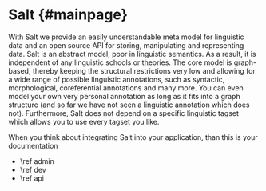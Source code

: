 Salt {#mainpage}
======

With Salt we provide an easily understandable meta model for linguistic data and an open source API for storing, manipulating and representing data. Salt is an abstract model, poor in linguistic semantics. As a result, it is independent of any linguistic schools or theories. The core model is graph-based, thereby keeping the structural restrictions very low and allowing for a wide range of possible linguistic annotations, such as syntactic, morphological, coreferential annotations and many more. You can even model your own very personal annotation as long as it fits into a graph structure (and so far we have not seen a linguistic annotation which does not). Furthermore, Salt does not depend on a specific linguistic tagset which allows you to use every tagset you like.  

When you think about integrating Salt into your application, than this is your documentation

- \ref admin
- \ref dev
- \ref api